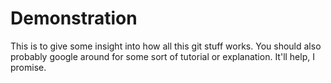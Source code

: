 Demonstration
=============

This is to give some insight into how all this git stuff works.
You should also probably google around for some sort of tutorial or explanation. It'll help, I promise.
